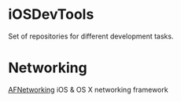 iOSDevTools
===========

Set of repositories for different development tasks.

# Networking #
[AFNetworking](https://github.com/AFNetworking/AFNetworking "Title") iOS & OS X networking framework
